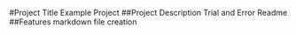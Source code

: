#Project Title
   Example Project
##Project Description
   Trial and Error Readme
##Features
   markdown file creation

